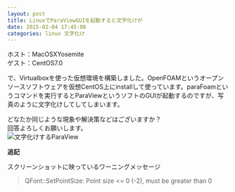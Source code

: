 ```yaml
---
layout: post
title: LinuxでParaViewGUIを起動すると文字化けが
date: 2015-02-04 17:45:08
categories: linux 文字化け
---
```

<!-- {% raw %} -->
<p>ホスト：MacOSXYosemite<br>
ゲスト：CentOS7.0</p>

<p>で、Virtualboxを使った仮想環境を構築しました。OpenFOAMというオープンソースソフトウェアを仮想CentOS上にinstallして使っています。paraFoamというコマンドを実行するとParaViewというソフトのGUIが起動するのですが、写真のように文字化けしてしてしまいます。</p>

<p>どなたか同じような現象や解決策などはございますか？<br>
回答よろしくお願いします。<br>
<img src="https://i.stack.imgur.com/g5SUp.png" alt="文字化けするParaView"></p>

<p><strong>追記</strong></p>

<p>スクリーンショットに映っているワーニングメッセージ</p>

<blockquote>
  <p>QFont::SetPointSize: Point size &lt;= 0 (-2), must be greater than 0</p>
</blockquote>
<!-- {% endraw %} -->
